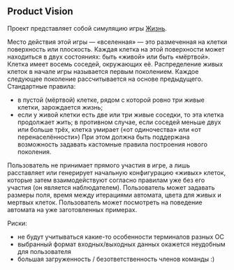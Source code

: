 ## Product Vision

Проект представляет собой симуляцию игры [Жизнь](https://en.wikipedia.org/wiki/Conway%27s_Game_of_Life).

Место действия этой игры — «вселенная» — это размеченная на клетки поверхность или плоскость. Каждая клетка на этой поверхности может находиться в двух состояниях: быть «живой» или быть «мёртвой». Клетка имеет восемь соседей, окружающих её. Распределение живых клеток в начале игры называется первым поколением. Каждое следующее поколение рассчитывается на основе предыдущего. Стандартные правила:
- в пустой (мёртвой) клетке, рядом с которой ровно три живые клетки, зарождается жизнь;
- если у живой клетки есть две или три живые соседки, то эта клетка продолжает жить; в противном случае, если соседей меньше двух или больше трёх, клетка умирает («от одиночества» или «от перенаселённости»)
При этом должна быть поддержана возможность задавать кастомные правила построения нового поколения.

Пользователь не принимает прямого участия в игре, а лишь расставляет или генерирует начальную конфигурацию «живых» клеток, которые затем взаимодействуют согласно правилам уже без его участия (он является наблюдателем).
Пользователь может задавать размеры поля, время между итерациями автомата, цвета для живых и мертвых клеток. Пользователь может посмотреть на поведение автомата на уже заготовленных примерах.

Риски:
- не будут учитываться какие-то особенности терминалов разных ОС
- выбранный формат входных/выходных данных окажется неудобным для пользователя
- большая загруженность / безответственность членов команды :)
